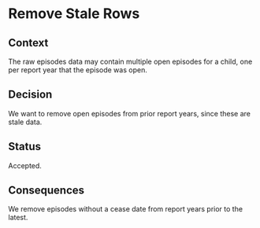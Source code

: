 # Remove Stale Rows

## Context

The raw episodes data may contain multiple open episodes for a child, one per report year that the episode was open.

## Decision

We want to remove open episodes from prior report years, since these are stale data.

## Status

Accepted.

## Consequences

We remove episodes without a cease date from report years prior to the latest.

